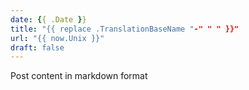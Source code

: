 ```yaml
---
date: {{ .Date }}
title: "{{ replace .TranslationBaseName "-" " " }}"
url: "{{ now.Unix }}"
draft: false
---
```


Post content in markdown format

